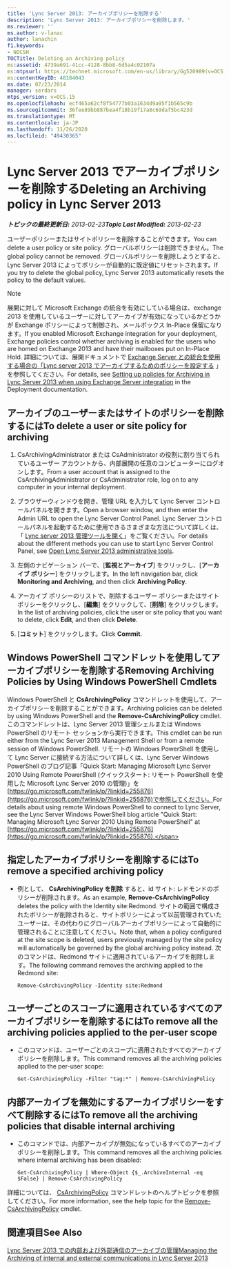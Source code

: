 ```yaml
---
title: 'Lync Server 2013: アーカイブポリシーを削除する'
description: 'Lync Server 2013: アーカイブポリシーを削除します。'
ms.reviewer: ''
ms.author: v-lanac
author: lanachin
f1.keywords:
- NOCSH
TOCTitle: Deleting an Archiving policy
ms:assetid: 4739a691-41cc-4128-8bb8-6d5a4c02107a
ms:mtpsurl: https://technet.microsoft.com/en-us/library/Gg520989(v=OCS.15)
ms:contentKeyID: 48184043
ms.date: 07/23/2014
manager: serdars
mtps_version: v=OCS.15
ms.openlocfilehash: ecf465a62cf8f54777b03a1634d9a95f1b565c9b
ms.sourcegitcommit: 36fee89bb887bea4f18b19f17a8c69daf5bc423d
ms.translationtype: MT
ms.contentlocale: ja-JP
ms.lasthandoff: 11/26/2020
ms.locfileid: "49430365"
---
```

# <a name="deleting-an-archiving-policy-in-lync-server-2013"></a><span data-ttu-id="d799e-103">Lync Server 2013 でアーカイブポリシーを削除する</span><span class="sxs-lookup"><span data-stu-id="d799e-103">Deleting an Archiving policy in Lync Server 2013</span></span>

<div data-xmlns="http://www.w3.org/1999/xhtml">

<div class="topic" data-xmlns="http://www.w3.org/1999/xhtml" data-msxsl="urn:schemas-microsoft-com:xslt" data-cs="https://msdn.microsoft.com/">

<div data-asp="https://msdn2.microsoft.com/asp">



</div>

<div id="mainSection">

<div id="mainBody"><span data-ttu-id="d799e-104">

<span> </span></span><span class="sxs-lookup"><span data-stu-id="d799e-104">

<span> </span></span></span>

<span data-ttu-id="d799e-105">_**トピックの最終更新日:** 2013-02-23_</span><span class="sxs-lookup"><span data-stu-id="d799e-105">_**Topic Last Modified:** 2013-02-23_</span></span>

<span data-ttu-id="d799e-106">ユーザーポリシーまたはサイトポリシーを削除することができます。</span><span class="sxs-lookup"><span data-stu-id="d799e-106">You can delete a user policy or site policy.</span></span> <span data-ttu-id="d799e-107">グローバルポリシーは削除できません。</span><span class="sxs-lookup"><span data-stu-id="d799e-107">The global policy cannot be removed.</span></span> <span data-ttu-id="d799e-108">グローバルポリシーを削除しようとすると、Lync Server 2013 によってポリシーが自動的に既定値にリセットされます。</span><span class="sxs-lookup"><span data-stu-id="d799e-108">If you try to delete the global policy, Lync Server 2013 automatically resets the policy to the default values.</span></span>

<div>


> [!NOTE]  
> <span data-ttu-id="d799e-109">展開に対して Microsoft Exchange の統合を有効にしている場合は、exchange 2013 を使用しているユーザーに対してアーカイブが有効になっているかどうかが Exchange ポリシーによって制御され、メールボックス In-Place 保留になります。</span><span class="sxs-lookup"><span data-stu-id="d799e-109">If you enabled Microsoft Exchange integration for your deployment, Exchange policies control whether archiving is enabled for the users who are homed on Exchange 2013 and have their mailboxes put on In-Place Hold.</span></span> <span data-ttu-id="d799e-110">詳細については、展開ドキュメントで <A href="lync-server-2013-setting-up-policies-for-archiving-when-using-exchange-server-integration.md">Exchange Server との統合を使用する場合の「Lync server 2013 でアーカイブするためのポリシーを設定する</A> 」を参照してください。</span><span class="sxs-lookup"><span data-stu-id="d799e-110">For details, see <A href="lync-server-2013-setting-up-policies-for-archiving-when-using-exchange-server-integration.md">Setting up policies for Archiving in Lync Server 2013 when using Exchange Server integration</A> in the Deployment documentation.</span></span>



</div>

<div>

## <a name="to-delete-a-user-or-site-policy-for-archiving"></a><span data-ttu-id="d799e-111">アーカイブのユーザーまたはサイトのポリシーを削除するには</span><span class="sxs-lookup"><span data-stu-id="d799e-111">To delete a user or site policy for archiving</span></span>

1.  <span data-ttu-id="d799e-112">CsArchivingAdministrator または CsAdministrator の役割に割り当てられているユーザー アカウントから、内部展開の任意のコンピューターにログオンします。</span><span class="sxs-lookup"><span data-stu-id="d799e-112">From a user account that is assigned to the CsArchivingAdministrator or CsAdministrator role, log on to any computer in your internal deployment.</span></span>

2.  <span data-ttu-id="d799e-113">ブラウザーウィンドウを開き、管理 URL を入力して Lync Server コントロールパネルを開きます。</span><span class="sxs-lookup"><span data-stu-id="d799e-113">Open a browser window, and then enter the Admin URL to open the Lync Server Control Panel.</span></span> <span data-ttu-id="d799e-114">Lync Server コントロールパネルを起動するために使用できるさまざまな方法について詳しくは、「 [Lync server 2013 管理ツールを開く](lync-server-2013-open-lync-server-administrative-tools.md)」をご覧ください。</span><span class="sxs-lookup"><span data-stu-id="d799e-114">For details about the different methods you can use to start Lync Server Control Panel, see [Open Lync Server 2013 administrative tools](lync-server-2013-open-lync-server-administrative-tools.md).</span></span>

3.  <span data-ttu-id="d799e-115">左側のナビゲーション バーで、[**監視とアーカイブ**] をクリックし、[**アーカイブ ポリシー**] をクリックします。</span><span class="sxs-lookup"><span data-stu-id="d799e-115">In the left navigation bar, click **Monitoring and Archiving**, and then click **Archiving Policy**.</span></span>

4.  <span data-ttu-id="d799e-116">アーカイブ ポリシーのリストで、削除するユーザー ポリシーまたはサイト ポリシーをクリックし、[**編集**] をクリックして、[**削除**] をクリックします。</span><span class="sxs-lookup"><span data-stu-id="d799e-116">In the list of archiving policies, click the user or site policy that you want to delete, click **Edit**, and then click **Delete**.</span></span>

5.  <span data-ttu-id="d799e-117">[**コミット**] をクリックします。</span><span class="sxs-lookup"><span data-stu-id="d799e-117">Click **Commit**.</span></span>

</div>

<div>

## <a name="removing-archiving-policies-by-using-windows-powershell-cmdlets"></a><span data-ttu-id="d799e-118">Windows PowerShell コマンドレットを使用してアーカイブポリシーを削除する</span><span class="sxs-lookup"><span data-stu-id="d799e-118">Removing Archiving Policies by Using Windows PowerShell Cmdlets</span></span>

<span data-ttu-id="d799e-119">Windows PowerShell と **CsArchivingPolicy** コマンドレットを使用して、アーカイブポリシーを削除することができます。</span><span class="sxs-lookup"><span data-stu-id="d799e-119">Archiving policies can be deleted by using Windows PowerShell and the **Remove-CsArchivingPolicy** cmdlet.</span></span> <span data-ttu-id="d799e-120">このコマンドレットは、Lync Server 2013 管理シェルまたは Windows PowerShell のリモート セッションから実行できます。</span><span class="sxs-lookup"><span data-stu-id="d799e-120">This cmdlet can be run either from the Lync Server 2013 Management Shell or from a remote session of Windows PowerShell.</span></span> <span data-ttu-id="d799e-121">リモートの Windows PowerShell を使用して Lync Server に接続する方法について詳しくは、Lync Server Windows PowerShell のブログ記事「Quick Start: Managing Microsoft Lync Server 2010 Using Remote PowerShell (クイックスタート: リモート PowerShell を使用した Microsoft Lync Server 2010 の管理)」を[https://go.microsoft.com/fwlink/p/?linkId=255876](https://go.microsoft.com/fwlink/p/?linkid=255876)で参照してください。</span><span class="sxs-lookup"><span data-stu-id="d799e-121">For details about using remote Windows PowerShell to connect to Lync Server, see the Lync Server Windows PowerShell blog article "Quick Start: Managing Microsoft Lync Server 2010 Using Remote PowerShell" at [https://go.microsoft.com/fwlink/p/?linkId=255876](https://go.microsoft.com/fwlink/p/?linkid=255876).</span></span>

<div>

## <a name="to-remove-a-specified-archiving-policy"></a><span data-ttu-id="d799e-122">指定したアーカイブポリシーを削除するには</span><span class="sxs-lookup"><span data-stu-id="d799e-122">To remove a specified archiving policy</span></span>

  - <span data-ttu-id="d799e-123">例として、 **CsArchivingPolicy を削除** すると、id サイト: レドモンドのポリシーが削除されます。</span><span class="sxs-lookup"><span data-stu-id="d799e-123">As an example, **Remove-CsArchivingPolicy** deletes the policy with the Identity site:Redmond.</span></span> <span data-ttu-id="d799e-124">サイトの範囲で構成されたポリシーが削除されると、サイトポリシーによって以前管理されていたユーザーは、その代わりにグローバルアーカイブポリシーによって自動的に管理されることに注意してください。</span><span class="sxs-lookup"><span data-stu-id="d799e-124">Note that, when a policy configured at the site scope is deleted, users previously managed by the site policy will automatically be governed by the global archiving policy instead.</span></span> <span data-ttu-id="d799e-125">次のコマンドは、Redmond サイトに適用されているアーカイブを削除します。</span><span class="sxs-lookup"><span data-stu-id="d799e-125">The following command removes the archiving applied to the Redmond site:</span></span>
    
        Remove-CsArchivingPolicy -Identity site:Redmond

</div>

<div>

## <a name="to-remove-all-the-archiving-policies-applied-to-the-per-user-scope"></a><span data-ttu-id="d799e-126">ユーザーごとのスコープに適用されているすべてのアーカイブポリシーを削除するには</span><span class="sxs-lookup"><span data-stu-id="d799e-126">To remove all the archiving policies applied to the per-user scope</span></span>

  - <span data-ttu-id="d799e-127">このコマンドは、ユーザーごとのスコープに適用されたすべてのアーカイブポリシーを削除します。</span><span class="sxs-lookup"><span data-stu-id="d799e-127">This command removes all the archiving policies applied to the per-user scope:</span></span>
    
        Get-CsArchivingPolicy -Filter "tag:*" | Remove-CsArchivingPolicy

</div>

<div>

## <a name="to-remove-all-the-archiving-policies-that-disable-internal-archiving"></a><span data-ttu-id="d799e-128">内部アーカイブを無効にするアーカイブポリシーをすべて削除するには</span><span class="sxs-lookup"><span data-stu-id="d799e-128">To remove all the archiving policies that disable internal archiving</span></span>

  - <span data-ttu-id="d799e-129">このコマンドでは、内部アーカイブが無効になっているすべてのアーカイブ ポリシーを削除します。</span><span class="sxs-lookup"><span data-stu-id="d799e-129">This command removes all the archiving policies where internal archiving has been disabled:</span></span>
    
        Get-CsArchivingPolicy | Where-Object {$_.ArchiveInternal -eq $False} | Remove-CsArchivingPolicy

</div>

<span data-ttu-id="d799e-130">詳細については、 [CsArchivingPolicy](https://docs.microsoft.com/powershell/module/skype/Remove-CsArchivingPolicy) コマンドレットのヘルプトピックを参照してください。</span><span class="sxs-lookup"><span data-stu-id="d799e-130">For more information, see the help topic for the [Remove-CsArchivingPolicy](https://docs.microsoft.com/powershell/module/skype/Remove-CsArchivingPolicy) cmdlet.</span></span>

</div>

<div>

## <a name="see-also"></a><span data-ttu-id="d799e-131">関連項目</span><span class="sxs-lookup"><span data-stu-id="d799e-131">See Also</span></span>


[<span data-ttu-id="d799e-132">Lync Server 2013 での内部および外部通信のアーカイブの管理</span><span class="sxs-lookup"><span data-stu-id="d799e-132">Managing the Archiving of internal and external communications in Lync Server 2013</span></span>](lync-server-2013-managing-the-archiving-of-internal-and-external-communications.md)  
  

<span data-ttu-id="d799e-133"></div>

</div>

<span> </span>

</div>

</div>

</span><span class="sxs-lookup"><span data-stu-id="d799e-133"></div>

</div>

<span> </span>

</div>

</div>

</span></span></div>

